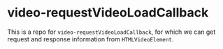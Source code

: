 # video-requestVideoLoadCallback

This is a repo for `video-requestVideoLoadCallback`, for which we can get request and response information from `HTMLVideoElement`.
